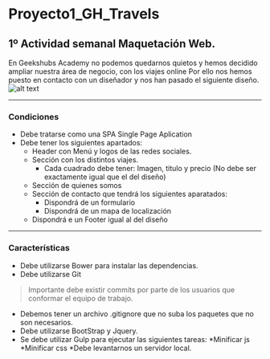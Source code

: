 # Proyecto1_GH_Travels

## 1º Actividad semanal Maquetación Web.
En Geekshubs Academy no podemos quedarnos quietos y hemos decidido ampliar nuestra área de negocio, con los viajes online
Por ello nos hemos puesto en contacto con un diseñador y nos han pasado el siguiente diseño.
![alt text](https://github.com/GeeksHubsAcademy/Actividad_1/blob/master/Agencia%20de%20viajes%20Bootcamp.jpg)

---
### Condiciones
* Debe tratarse como una SPA Single Page Aplication
* Debe tener los siguientes apartados:
  * Header con Menú y logos de las redes sociales.
  * Sección con los distintos viajes.
    * Cada cuadrado debe tener: Imagen, titulo y precio (No debe ser exactamente igual que el del diseño)
  * Sección de quienes somos
  * Sección de contacto que tendrá los siguientes aparatados:
    * Dispondrá de un formulario
    * Dispondrá de un mapa de localización
  * Dispondrá e un Footer igual al del diseño
---
### Características
 * Debe utilizarse Bower para instalar las dependencias.
 * Debe utilizarse Git 
 > Importante debe existir commits por parte de los usuarios que conformar el equipo de trabajo.
 * Debemos tener un archivo .gitignore que no suba los paquetes que no son necesarios.
 * Debe utilizarse BootStrap y Jquery.
 * Se debe utilizar Gulp para ejecutar las siguientes tareas:
    *Minificar js
    *Minificar css
    *Debe levantarnos un servidor local.
